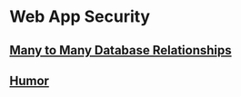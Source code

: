 # Web App Security

## [Many to Many Database Relationships](https://www.baeldung.com/hibernate-many-to-many)

## [Humor](https://scholar.harvard.edu/files/mickens/files/thisworldofours.pdf)
